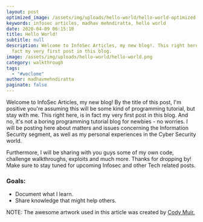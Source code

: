 ```yaml
---
layout: post
optimized_image: /assets/img/uploads/hello-world/hello-world-optimized.png
keywords: infosec articles, madhav mehndiratta, hello world
date: 2020-04-09 06:15:10
title: Hello World!
subtitle: null
description: Welcome to InfoSec Articles, my new blog!. This right here, is in
  fact my very first post in this blog.
image: /assets/img/uploads/hello-world/hello-world.png
category: walkthrough
tags:
  - "#weclome"
author: madhavmehndiratta
paginate: false
---
```


Welcome to InfoSec Articles, my new blog! By the title of this post, I'm positive you're assuming this will be some kind of programming tutorial, but stay with me. This right here, is in fact my very first post in this blog. And no, it's not a boring programming tutorial blog for newbies - no worries. I will be posting here about matters and issues concerning the Information Security segment, as well as my personal experiences in the Cyber Security world.

Furthermore, I will be sharing with you guys some of my own code, challenge walkthroughs, exploits and much more. Thanks for dropping by! Make sure to stay tuned for upcoming Infosec and other Tech related posts.

### Goals: 

- Document what I learn.
- Share knowledge that might help others.

NOTE: The awesome artwork used in this article was created by <a href="https://dribbble.com/magicmuir">Cody Muir.</a>